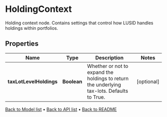 

# HoldingContext

Holding context node. Contains settings that control how LUSID handles holdings within portfolios.

## Properties

| Name | Type | Description | Notes |
|------------ | ------------- | ------------- | -------------|
|**taxLotLevelHoldings** | **Boolean** | Whether or not to expand the holdings to return the underlying tax-lots. Defaults to True. |  [optional] |



[Back to Model list](../README.md#documentation-for-models) &#8226; [Back to API list](../README.md#documentation-for-api-endpoints) &#8226; [Back to README](../README.md)



